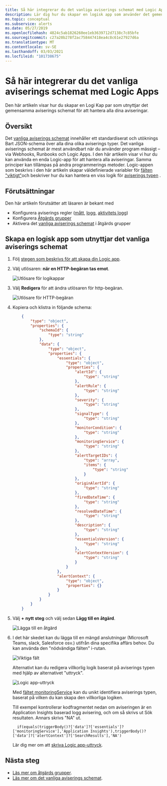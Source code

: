 ```yaml
---
title: Så här integrerar du det vanliga aviserings schemat med Logic Apps
description: Lär dig hur du skapar en logisk app som använder det gemensamma aviserings schemat för att hantera alla dina aviseringar.
ms.topic: conceptual
ms.subservice: alerts
ms.date: 05/27/2019
ms.openlocfilehash: 4824c5ab1826260ee1eb3639712d7138c7c85bfe
ms.sourcegitcommit: c27a20b278f2ac758447418ea4c8c61e27927d6a
ms.translationtype: MT
ms.contentlocale: sv-SE
ms.lasthandoff: 03/03/2021
ms.locfileid: "101738675"
---
```

# <a name="how-to-integrate-the-common-alert-schema-with-logic-apps"></a>Så här integrerar du det vanliga aviserings schemat med Logic Apps

Den här artikeln visar hur du skapar en Logi Kap par som utnyttjar det gemensamma aviserings schemat för att hantera alla dina aviseringar.

## <a name="overview"></a>Översikt

Det [vanliga aviserings schemat](./alerts-common-schema.md) innehåller ett standardiserat och utöknings Bart JSON-schema över alla dina olika aviserings typer. Det vanliga aviserings schemat är mest användbart när du använder program mässigt – via Webhooks, Runbooks och Logic Apps. I den här artikeln visar vi hur du kan använda en enda Logic-app för att hantera alla aviseringar. Samma principer kan tillämpas på andra programmerings metoder. Logic-appen som beskrivs i den här artikeln skapar väldefinierade variabler för [fälten "viktigt"](alerts-common-schema-definitions.md#essentials)och beskriver hur du kan hantera en viss logik för [aviserings typen](alerts-common-schema-definitions.md#alert-context) .


## <a name="prerequisites"></a>Förutsättningar 

Den här artikeln förutsätter att läsaren är bekant med 
* Konfigurera aviserings regler ([mått](../alerts/alerts-metric.md), [logg](./alerts-log.md), [aktivitets logg](./alerts-activity-log.md))
* Konfigurera [Åtgärds grupper](./action-groups.md)
* Aktivera det [vanliga aviserings schemat](./alerts-common-schema.md#how-do-i-enable-the-common-alert-schema) i åtgärds grupper

## <a name="create-a-logic-app-leveraging-the-common-alert-schema"></a>Skapa en logisk app som utnyttjar det vanliga aviserings schemat

1. Följ [stegen som beskrivs för att skapa din Logic app](./action-groups-logic-app.md). 

1.  Välj utlösaren: **när en HTTP-begäran tas emot**.

    ![Utlösare för logikappar](media/action-groups-logic-app/logic-app-triggers.png "Utlösare för logikappar")

1.  Välj **Redigera** för att ändra utlösaren för http-begäran.

    ![Utlösare för HTTP-begäran](media/action-groups-logic-app/http-request-trigger-shape.png "Utlösare för HTTP-begäran")


1.  Kopiera och klistra in följande schema:

    ```json
        {
            "type": "object",
            "properties": {
                "schemaId": {
                    "type": "string"
                },
                "data": {
                    "type": "object",
                    "properties": {
                        "essentials": {
                            "type": "object",
                            "properties": {
                                "alertId": {
                                    "type": "string"
                                },
                                "alertRule": {
                                    "type": "string"
                                },
                                "severity": {
                                    "type": "string"
                                },
                                "signalType": {
                                    "type": "string"
                                },
                                "monitorCondition": {
                                    "type": "string"
                                },
                                "monitoringService": {
                                    "type": "string"
                                },
                                "alertTargetIDs": {
                                    "type": "array",
                                    "items": {
                                        "type": "string"
                                    }
                                },
                                "originAlertId": {
                                    "type": "string"
                                },
                                "firedDateTime": {
                                    "type": "string"
                                },
                                "resolvedDateTime": {
                                    "type": "string"
                                },
                                "description": {
                                    "type": "string"
                                },
                                "essentialsVersion": {
                                    "type": "string"
                                },
                                "alertContextVersion": {
                                    "type": "string"
                                }
                            }
                        },
                        "alertContext": {
                            "type": "object",
                            "properties": {}
                        }
                    }
                }
            }
        }
    ```

1. Välj **+** **nytt steg** och välj sedan **Lägg till en åtgärd**.

    ![Lägga till en åtgärd](media/action-groups-logic-app/add-action.png "Lägga till en åtgärd")

1. I det här skedet kan du lägga till en mängd anslutningar (Microsoft Teams, slack, Salesforce osv.) utifrån dina specifika affärs behov. Du kan använda den "nödvändiga fälten" i-rutan. 

    ![Viktiga fält](media/alerts-common-schema-integrations/logic-app-essential-fields.png "Viktiga fält")
    
    Alternativt kan du redigera villkorlig logik baserat på aviserings typen med hjälp av alternativet "uttryck".

    ![Logic app-uttryck](media/alerts-common-schema-integrations/logic-app-expressions.png "Logic app-uttryck")
    
     Med [fältet monitoringService](alerts-common-schema-definitions.md#alert-context) kan du unikt identifiera aviserings typen, baserat på vilken du kan skapa den villkorliga logiken.

    
    Till exempel kontrollerar kodfragmentet nedan om aviseringen är en Application Insights baserad logg avisering, och om så skrivs ut Sök resultaten. Annars skrivs "NA" ut.

    ```text
      if(equals(triggerBody()?['data']?['essentials']?['monitoringService'],'Application Insights'),triggerBody()?['data']?['alertContext']?['SearchResults'],'NA')
    ```
    
     Lär dig mer om att [skriva Logic app-uttryck](../../logic-apps/workflow-definition-language-functions-reference.md#logical-comparison-functions).

    


## <a name="next-steps"></a>Nästa steg

* [Läs mer om åtgärds grupper](./action-groups.md).
* [Läs mer om det vanliga aviserings schemat](./alerts-common-schema.md).